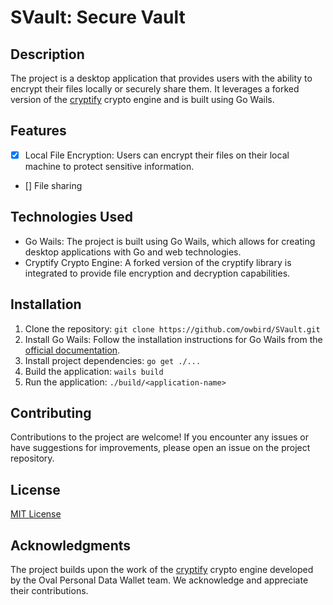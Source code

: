 # SVault: Secure Vault

## Description

The project is a desktop application that provides users with the ability to encrypt their files locally or securely share them. It leverages a forked version of the [cryptify](https://github.com/Oval-Personal-Data-Wallet/cryptify) crypto engine and is built using Go Wails.

## Features

- [x] Local File Encryption: Users can encrypt their files on their local machine to protect sensitive information.
- [] File sharing

## Technologies Used

- Go Wails: The project is built using Go Wails, which allows for creating desktop applications with Go and web technologies.
- Cryptify Crypto Engine: A forked version of the cryptify library is integrated to provide file encryption and decryption capabilities.

## Installation

1. Clone the repository: `git clone https://github.com/owbird/SVault.git`
2. Install Go Wails: Follow the installation instructions for Go Wails from the [official documentation](https://wails.io/docs/gettingstarted/installation).
3. Install project dependencies: `go get ./...`
4. Build the application: `wails build`
5. Run the application: `./build/<application-name>`

## Contributing

Contributions to the project are welcome! If you encounter any issues or have suggestions for improvements, please open an issue on the project repository.

## License

[MIT License](LICENSE)

## Acknowledgments

The project builds upon the work of the [cryptify](https://github.com/Oval-Personal-Data-Wallet/cryptify) crypto engine developed by the Oval Personal Data Wallet team. We acknowledge and appreciate their contributions.
